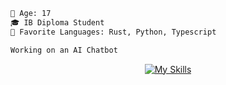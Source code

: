 
```diff 
🔞 Age: 17
🎓 IB Diploma Student
🌟 Favorite Languages: Rust, Python, Typescript

Working on an AI Chatbot
```
</p>


<div align="center">
  
[![My Skills](https://skillicons.dev/icons?i=aws,bash,bootstrap,cpp,cloudflare,css,deno,express,github,githubactions,html,js,linux,mongodb,mysql,neovim,nextjs,postgres,postman,powershell,prisma,py,react,sqlite,supabase,svelte,svg,tailwind,typescript,threejs,visualstudio)](https://skillicons.dev)
</div>
